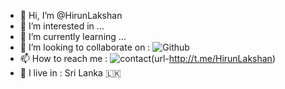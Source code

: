 - 👋 Hi, I’m @HirunLakshan
- 👀 I’m interested in ...
- 🌱 I’m currently learning ...
- 💞️ I’m looking to collaborate on : ![Github](https://camo.githubusercontent.com/50d0cc30f428ad7e8e12fdef13da3e0326a17856cc466217034a5fdf937d49a9/68747470733a2f2f696d672e736869656c64732e696f2f62616467652f4f6e2d4769746875622d626c61636b)
- 📫 How to reach me : ![contact](https://img.shields.io/badge/Contact%20me-On%20Telegram-blue)(url-http://t.me/HirunLakshan)
- 🚶‍   I live in : Sri Lanka 🇱🇰
